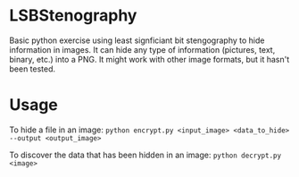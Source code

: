 # LSBStenography

Basic python exercise using least signficiant bit stengography to hide information in images. It can hide any type of information (pictures, text, binary, etc.) into a PNG. It might work with other image formats, but it hasn't been tested.

# Usage
To hide a file in an image:
`python encrypt.py <input_image> <data_to_hide> --output <output_image>`

To discover the data that has been hidden in an image:
`python decrypt.py <image>`